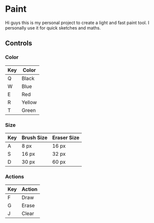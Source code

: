 # Paint
Hi guys this is my personal project to create a light and fast paint tool. I personally use it for quick sketches and maths.
## Controls
### Color
|Key|Color |
|---|------|
|Q  |Black |
|W  |Blue  |
|E  |Red   |
|R  |Yellow|
|T  |Green |
### Size
|Key |Brush Size|Eraser Size|
|----|----------|-----------|
|A   |8 px      |16 px      |
|S   |16 px     |32 px      |
|D   |30 px     |60 px      |
### Actions
|Key|Action|
|---|------|
|F  |Draw  |
|G  |Erase |
|J  |Clear |
